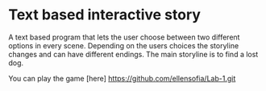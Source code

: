 # Text based interactive story

A text based program that lets the user choose between two different options in every scene. Depending on the users choices the storyline changes and can have different endings. The main storyline is to find a lost dog.

You can play the game [here] https://github.com/ellensofia/Lab-1.git